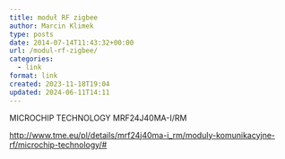 ```yaml
---
title: moduł RF zigbee
author: Marcin Klimek
type: posts
date: 2014-07-14T11:43:32+00:00
url: /modul-rf-zigbee/
categories:
  - link
format: link
created: 2023-11-18T19:04
updated: 2024-06-11T14:11
---
```

<div dir="ltr">
  MICROCHIP TECHNOLOGY MRF24J40MA-I/RM<br clear="all" /></p> 
  
  <div>
  </div>
  
  <div>
    <a href="http://www.tme.eu/pl/details/mrf24j40ma-i_rm/moduly-komunikacyjne-rf/microchip-technology/#">http://www.tme.eu/pl/details/mrf24j40ma-i_rm/moduly-komunikacyjne-rf/microchip-technology/#</a>
  </div>
  
  <div>
  </div>
  
  <p>
    &nbsp;
  </p>
</div>

&nbsp;